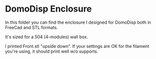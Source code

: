# DomoDisp Enclosure

In this folder you can find the enclosure I designed for DomoDisp both in FreeCad and STL formats.

It's sized for a 504 (4-modules) wall box.

I printed Front.stl "upside down". If your settings are OK for the filament you're using, it should print well w/o supports.
